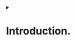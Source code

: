<details>
<summary>
<h1>

Introduction.
</h1>
</summary>

Welcome to my NFT auction workshop! This workshop will teach you the basics of programming a NFT auction using the reach programming language. Reach is a powerful and easy to use programming language that is perfect for creating NFT auctions. This workshop will cover the following topics:

1. Common Terminologies.

1. Define the use case and requirements for the DApp.

2. Choose a suitable blockchain platform on which to build the DApp.

3. Develop the DApp using the chosen blockchain platform’s programming language and tools.

4. Test the DApp to ensure it works as intended.

5. Deploy the DApp on the chosen blockchain platform.

6. Promote the DApp to users and encourage them to use it.

I hope you enjoy this workshop!

In this workshop, we will introduce the NFT auction workshop and the reach programming language.
> The purpose of the workshop is to walk you through the thought process that went into developing the DApp. If you are looking for a step-by-step approach, please refer to the [NFT Auction Tutorial](https://github.com/BMscis/reach-tutorial/blob/workshop/Documentation/Tutorial/Full/full.md).

Here are some of the key concepts that will appear throughout the workshop:

## [What is Reach Programming Language](https://docs.reach.sh/rsh/)

The reach programming language is a language specifically designed for writing smart contracts on the blockchain. It is a statically typed, functional programming language that can be used on multiple blockchains with a focus on safety and security. 

## [What is an auction?]()

An auction is a process of buying and selling goods or services by offering them up for bid, taking bids, and then selling the item to the highest bidder.

## [What is a NFT?]()
A NFT is a non-fungible token. This means that each NFT is unique and not interchangeable with any other NFT.

## [What is a DApp?]()

 A DApp is a type of decentralized application that is governed by a set of rules encoded on the blockchain.

## [What is a smart contract?]()

A smart contract is a computer program that runs on the blockchain and automatically executes transactions when certain conditions are met.

## [What is a token?]()

A token is a digital asset that is used to represent a stake in a decentralized application. Tokens can be used to purchase goods and services, or to participate in governance.

## [What is a blockchain?]()

A blockchain is a distributed database that is used to store data in a secure and tamper-proof way. Blockchains are used to power decentralized applications.

</details>